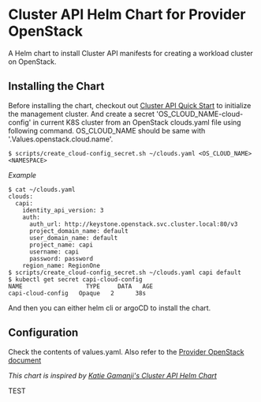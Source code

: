 # Cluster API Helm Chart for Provider OpenStack

A Helm chart to install Cluster API manifests for creating a workload cluster on OpenStack.

## Installing the Chart

Before installing the chart, checkout out [Cluster API Quick Start](https://cluster-api.sigs.k8s.io/user/quick-start.html) to initialize the management cluster.
And create a secret 'OS_CLOUD_NAME-cloud-config' in current K8S cluster from an OpenStack clouds.yaml file using following command. OS_CLOUD_NAME should be same with '.Values.openstack.cloud.name'.
```
$ scripts/create_cloud-config_secret.sh ~/clouds.yaml <OS_CLOUD_NAME> <NAMESPACE>
```
*Example*
```
$ cat ~/clouds.yaml
clouds:
  capi:
    identity_api_version: 3
    auth:
      auth_url: http://keystone.openstack.svc.cluster.local:80/v3
      project_domain_name: default
      user_domain_name: default
      project_name: capi
      username: capi
      password: password
    region_name: RegionOne
$ scripts/create_cloud-config_secret.sh ~/clouds.yaml capi default
$ kubectl get secret capi-cloud-config
NAME                  TYPE     DATA   AGE
capi-cloud-config   Opaque   2      38s
```
And then you can either helm cli or argoCD to install the chart.

## Configuration
Check the contents of values.yaml. Also refer to the [Provider OpenStack document](https://github.com/kubernetes-sigs/cluster-api-provider-openstack/blob/master/docs/configuration.md)

*This chart is inspired by [Katie Gamanji's Cluster API Helm Chart](https://github.com/kgamanji/cluster-api-helm-chart)*

TEST
